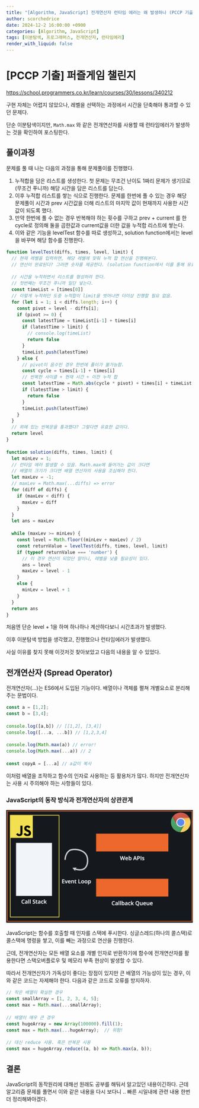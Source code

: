 ```yaml
---
title: "[Algorithm, JavaScript] 전개연산자 런타임 에러는 왜 발생하나 (PCCP 기출 - 퍼즐게임 챌린지)"
author: scorchedrice
date: 2024-12-2 16:00:00 +0900
categories: [Algorithm, JavaScript]
tags: [이분탐색, 프로그래머스, 전개연산자, 런타임에러]
render_with_liquid: false
---
```


# [PCCP 기출] 퍼즐게임 챌린지

https://school.programmers.co.kr/learn/courses/30/lessons/340212

구현 자체는 어렵지 않았으나, 레벨을 선택하는 과정에서 시간을 단축해야 통과할 수 있던 문제다.

단순 이분탐색이지만, `Math.max` 와 같은 전개연산자를 사용할 때 런타임에러가 발생하는 것을 확인하여 포스팅한다.

## 풀이과정

문제를 풀 때 나는 다음의 과정을 통해 문제풀이를 진행했다.

1. 누적합을 담은 리스트를 생성한다. 첫 문제는 무조건 난이도 1짜리 문제가 생기므로 (무조건 푸니까) 해당 시간을 담은 리스트를 담는다.
2. 이후 누적합 리스트를 쌓는 식으로 진행한다. 문제를 한번에 풀 수 있는 경우 해당 문제풀이 시간과 prev 시간값을 더해 리스트의 마지막 값이 현재까지 사용한 시간 값이 되도록 했다.
3. 만약 한번에 풀 수 없는 경우 반복해야 하는 횟수를 구하고 prev + current 를 한 cycle로 정의해 둘을 곱한값과 current값을 더한 값을 누적합 리스트에 쌓는다.
4. 이와 같은 기능을 levelTest 함수를 따로 생성하고, solution function에서는 level을 바꾸며 해당 함수를 진행한다.

```ts
function levelTest(diffs, times, level, limit) {
  // 현재 레벨을 입력하면, 해당 레벨에 맞춰 누적 합 연산을 진행해본다.
  // 연산이 완료된다? 그러면 숫자를 제공한다. (solution function에서 이를 통해 유효성을 판단한다.)

  // 시간을 누적하면서 리스트를 형성하려 한다.
  // 첫번째는 무조건 푸니까 일단 넣는다.
  const timeList = [times[0]]
  // 이렇게 누적하던 도중 누적합이 limit을 벗어나면 더이상 진행할 필요 없음.
  for (let i = 1; i < diffs.length; i++) {
    const pivot = level - diffs[i];
    if (pivot >= 0) {
      const latestTime = timeList[i-1] + times[i]
      if (latestTime > limit) {
        // console.log(timeList)
        return false
      }
      timeList.push(latestTime)
    } else {
      // pivot이 음수인 경우 한번에 풀이가 불가능함.
      const cycle = times[i-1] + times[i]
      // 반복한 사이클 + 현재 시간 + 이전 누적 합
      const latestTime = Math.abs(cycle * pivot) + times[i] + timeList[i-1] 
      if (latestTime > limit) {
        return false
      }
      timeList.push(latestTime)
    }
  }
  // 위에 있는 반복문을 통과했다? 그렇다면 유효한 값이다.
  return level
}

function solution(diffs, times, limit) {
  let minLev = 1;
  // 런타임 에러 발생할 수 있음. Math.max에 들어가는 값이 크다면
  // 배열의 크기가 크다면 배열 연산자의 사용을 조심해야 한다.
  let maxLev = -1;
  // maxLev = Math.max(...diffs) => error
  for (diff of diffs) {
    if (maxLev < diff) {
      maxLev = diff
    }
  }
  let ans = maxLev

  while (maxLev >= minLev) {
    const level = Math.floor((minLev + maxLev) / 2)
    const returnValue = levelTest(diffs, times, level, limit)
    if (typeof returnValue === 'number') {
      // 이 경우 연산이 되었단 말이니, 레벨을 낮출 필요성이 있다.
      ans = level
      maxLev = level - 1
    }
    else {
      minLev = level + 1
    }
  }
  return ans
}
```

처음엔 단순 level + 1을 하며 하나하나 계산하다보니 시간초과가 발생했다.

이후 이분탐색 방법을 생각했고, 진행했으나 런타임에러가 발생했다.

사실 이유를 찾지 못해 이것저것 찾아보았고 다음의 내용을 알 수 있었다.

## 전개연산자 (Spread Operator)

전개연산자(...)는 ES6에서 도입된 기능이다. 배열이나 객체를 펼쳐 개별요소로 분리해주는 문법이다.

```js
const a = [1,2];
const b = [3,4];

console.log([a,b]) // [[1,2], [3,4]]
console.log([...a, ...b]) // [1,2,3,4]

console.log(Math.max(a)) // error!
console.log(Math.max(...a)) // 2

const copyA = [...a] // a값이 복사
```

이처럼 배열을 조작하고 함수의 인자로 사용하는 등 활용처가 많다. 하지만 전개연산자는 사용 시 주의해야 하는 사항들이 있다.

### JavaScript의 동작 방식과 전개연산자의 상관관계

<img src="/assets/img/Algorithm/programmers/241209/eventloop.png">

JavaScript는 함수를 호출할 때 인자를 스택에 푸시한다. 싱글스레드(하나의 콜스택)로 콜스택에 명령을 쌓고, 이를 빼는 과정으로 연산을 진행한다. 

근데, 전개연산자는 모든 배열 요소를 개별 인자로 반환하기에 함수에 전개연산자를 활용한다면 스택오버플로우 및 메모리 부족 현상이 발생할 수 있다.

따라서 전개연산자가 가독성이 좋다는 장점이 있지만 큰 배열의 가능성이 있는 경우, 이와 같은 코드는 자제해야 한다. 다음과 같은 코드로 오류를 방지하자.

```js
// 작은 배열이 확실한 경우
const smallArray = [1, 2, 3, 4, 5];
const max = Math.max(...smallArray);

// 배열이 매우 큰 경우
const hugeArray = new Array(100000).fill(1);
const max = Math.max(...hugeArray);  // 위험!

// 대신 reduce 사용. 혹은 반복문 사용
const max = hugeArray.reduce((a, b) => Math.max(a, b));
```

## 결론

JavaScript의 동작원리에 대해선 원래도 공부를 해둬서 알고있던 내용이긴하다.
근데 알고리즘 문제를 풀면서 이와 같은 내용을 다시 보다니 .. 빠른 시일내에 관련 내용 한번 더 정리해봐야겠다. 
